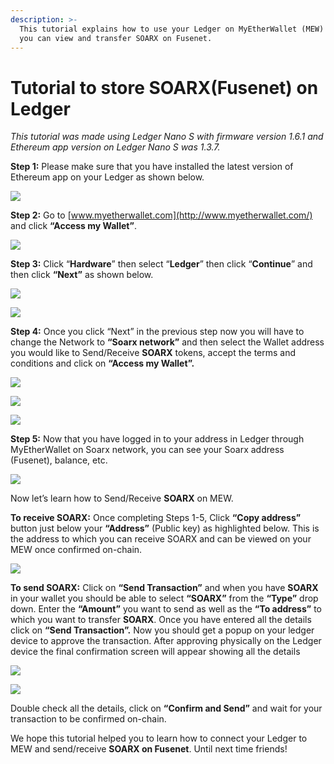 ```yaml
---
description: >-
  This tutorial explains how to use your Ledger on MyEtherWallet (MEW) so that
  you can view and transfer SOARX on Fusenet.
---
```


# Tutorial to store SOARX\(Fusenet\) on Ledger



_This tutorial was made using Ledger Nano S with firmware version 1.6.1 and Ethereum app version on Ledger Nano S was 1.3.7._

**Step 1:** Please make sure that you have installed the latest version of Ethereum app on your Ledger as shown below.

![](../../.gitbook/assets/0%20%282%29.png)

**Step 2:** Go to [www.myetherwallet.com](http://www.myetherwallet.com/) and click **“Access my Wallet”**.

![](../../.gitbook/assets/1%20%285%29.png)

**Step 3:** Click “**Hardware**” then select “**Ledger**” then click “**Continue**” and then click **“Next”** as shown below.

![](../../.gitbook/assets/2%20%285%29.png)

![](../../.gitbook/assets/3%20%284%29.png)

**Step 4:** Once you click “Next” in the previous step now you will have to change the Network to **“Soarx network”** and then select the Wallet address you would like to Send/Receive **SOARX** tokens, accept the terms and conditions and click on **“Access my Wallet”.**

![](../../.gitbook/assets/4%20%285%29.png)

![](../../.gitbook/assets/5%20%283%29.png)

![](../../.gitbook/assets/6%20%284%29.png)

**Step 5:** Now that you have logged in to your address in Ledger through MyEtherWallet on Soarx network, you can see your Soarx address \(Fusenet\), balance, etc.

![](../../.gitbook/assets/7%20%283%29.png)

Now let’s learn how to Send/Receive **SOARX** on MEW.

**To receive SOARX:** Once completing Steps 1-5, Click **“Copy address”** button just below your **“Address”** \(Public key\) as highlighted below. This is the address to which you can receive SOARX and can be viewed on your MEW once confirmed on-chain.

![](../../.gitbook/assets/8%20%283%29.png)

**To send SOARX:** Click on **“Send Transaction”** and when you have **SOARX** in your wallet you should be able to select **“SOARX”** from the **“Type”** drop down. Enter the **“Amount”** you want to send as well as the **“To address”** to which you want to transfer **SOARX**. Once you have entered all the details click on **“Send Transaction”.** Now you should get a popup on your ledger device to approve the transaction. After approving physically on the Ledger device the final confirmation screen will appear showing all the details

![](../../.gitbook/assets/9%20%283%29.png)

![](../../.gitbook/assets/10%20%283%29.png)

Double check all the details, click on **“Confirm and Send”** and wait for your transaction to be confirmed on-chain.

We hope this tutorial helped you to learn how to connect your Ledger to MEW and send/receive **SOARX on Fusenet**. Until next time friends!

